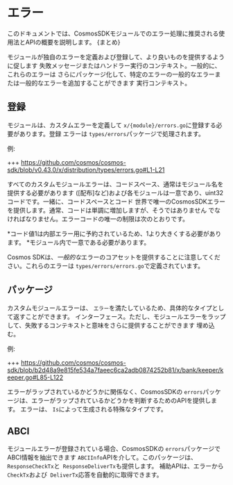 # エラー

このドキュメントでは、CosmosSDKモジュールでのエラー処理に推奨される使用法とAPIの概要を説明します。 {まとめ}

モジュールが独自のエラーを定義および登録して、より良いものを提供するように促します
失敗メッセージまたはハンドラー実行のコンテキスト。一般的に、これらのエラーは
さらにパッケージ化して、特定のエラーの一般的なエラーまたは一般的なエラーを追加することができます
実行コンテキスト。

## 登録

モジュールは、カスタムエラーを定義して `x/{module}/errors.go`に登録する必要があります。登録
エラーは `types/errors`パッケージで処理されます。

例:

+++ https://github.com/cosmos/cosmos-sdk/blob/v0.43.0/x/distribution/types/errors.go#L1-L21

すべてのカスタムモジュールエラーは、コードスペース、通常はモジュール名を提供する必要があります
([配布]など)および各モジュールは一意であり、uint32コードです。一緒に、コードスペースとコード
世界で唯一のCosmosSDKエラーを提供します。通常、コードは単調に増加しますが、そうではありません
でなければなりません。エラーコードの唯一の制限は次のとおりです。

*コード値1は内部エラー用に予約されているため、1より大きくする必要があります。
*モジュール内で一意である必要があります。

Cosmos SDKは、*一般的な*エラーのコアセットを提供することに注意してください。これらのエラーは `types/errors/errors.go`で定義されています。

## パッケージ

カスタムモジュールエラーは、 `エラー`を満たしているため、具体的なタイプとして返​​すことができます。
インターフェース。ただし、モジュールエラーをラップして、失敗するコンテキストと意味をさらに提供することができます
埋め込む。

例:

+++ https://github.com/cosmos/cosmos-sdk/blob/b2d48a9e815fe534a7faeec6ca2adb0874252b81/x/bank/keeper/keeper.go#L85-L122

エラーがラップされているかどうかに関係なく、CosmosSDKの `errors`パッケージは、エラーがラップされているかどうかを判断するためのAPIを提供します。
エラーは、 `Is`によって生成される特殊なタイプです。

## ABCI

モジュールエラーが登録されている場合、CosmosSDKの `errors`パッケージでABCI情報を抽出できます
`ABCIInfo`APIを介して。このパッケージは、 `ResponseCheckTx`と` ResponseDeliverTx`も提供します。
補助APIは、エラーから `CheckTx`および` DeliverTx`応答を自動的に取得できます。 